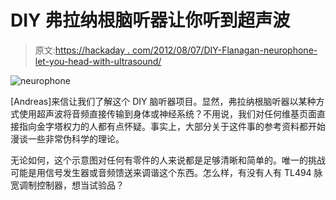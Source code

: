 # DIY 弗拉纳根脑听器让你听到超声波

> 原文:[https://hackaday . com/2012/08/07/DIY-Flanagan-neurophone-let-you-head-with-ultrasound/](https://hackaday.com/2012/08/07/diy-flanagan-neurophone-lets-you-hear-with-ultrasound/)

![](../Images/3626c7b9d4e3245016ac108f44db823b.png "neurophone")

[Andreas]来信让我们了解这个 DIY 脑听器项目。显然，弗拉纳根脑听器以某种方式使用超声波将音频直接传输到身体或神经系统？不用说，我们对任何维基页面直接指向金字塔权力的人都有点怀疑。事实上，大部分关于这件事的参考资料都开始漫谈一些非常伪科学的理论。

无论如何，这个示意图对任何有零件的人来说都是足够清晰和简单的。唯一的挑战可能是用信号发生器或音频馈送来调谐这个东西。怎么样，有没有人有 TL494 脉宽调制控制器，想当试验品？